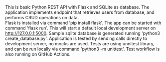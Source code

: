 This is basic Python REST API with Flask and SQLite as database.
The application implements endpoint that retrieves users from database, and performs CRUD operations on data.  
Flask is installed via command 'pip install flask'.
The app can be started wth command 'flask run'.
This will start a default local development server on http://127.0.0.1:5000.
Sample sqlite database is generated running 'python3 create_database.py'.
Application is tested by sending calls directly to development server, no mocks are used. 
Tests are using unnitest library, and can be run locally via command 'python3 -m  unittest'.
Test workflow is also running on GitHub Actions.




